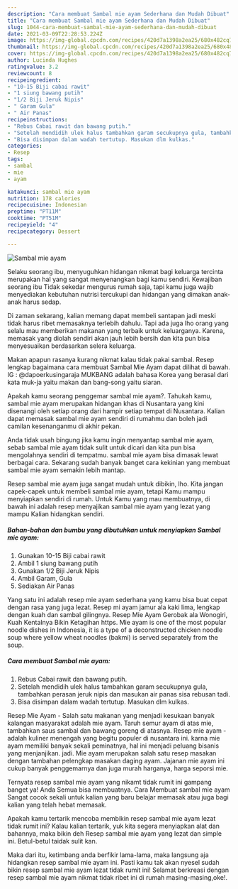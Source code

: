 ```yaml
---
description: "Cara membuat Sambal mie ayam Sederhana dan Mudah Dibuat"
title: "Cara membuat Sambal mie ayam Sederhana dan Mudah Dibuat"
slug: 1044-cara-membuat-sambal-mie-ayam-sederhana-dan-mudah-dibuat
date: 2021-03-09T22:28:53.224Z
image: https://img-global.cpcdn.com/recipes/420d7a1398a2ea25/680x482cq70/sambal-mie-ayam-foto-resep-utama.jpg
thumbnail: https://img-global.cpcdn.com/recipes/420d7a1398a2ea25/680x482cq70/sambal-mie-ayam-foto-resep-utama.jpg
cover: https://img-global.cpcdn.com/recipes/420d7a1398a2ea25/680x482cq70/sambal-mie-ayam-foto-resep-utama.jpg
author: Lucinda Hughes
ratingvalue: 3.2
reviewcount: 8
recipeingredient:
- "10-15 Biji cabai rawit"
- "1 siung bawang putih"
- "1/2 Biji Jeruk Nipis"
- " Garam Gula"
- " Air Panas"
recipeinstructions:
- "Rebus Cabai rawit dan bawang putih."
- "Setelah mendidih ulek halus tambahkan garam secukupnya gula, tambahkan perasan jeruk nipis dan masukan air panas sisa rebusan tadi."
- "Bisa disimpan dalam wadah tertutup. Masukan dlm kulkas."
categories:
- Resep
tags:
- sambal
- mie
- ayam

katakunci: sambal mie ayam 
nutrition: 178 calories
recipecuisine: Indonesian
preptime: "PT11M"
cooktime: "PT51M"
recipeyield: "4"
recipecategory: Dessert

---
```



![Sambal mie ayam](https://img-global.cpcdn.com/recipes/420d7a1398a2ea25/680x482cq70/sambal-mie-ayam-foto-resep-utama.jpg)

Selaku seorang ibu, menyuguhkan hidangan nikmat bagi keluarga tercinta merupakan hal yang sangat menyenangkan bagi kamu sendiri. Kewajiban seorang ibu Tidak sekedar mengurus rumah saja, tapi kamu juga wajib menyediakan kebutuhan nutrisi tercukupi dan hidangan yang dimakan anak-anak harus sedap.

Di zaman  sekarang, kalian memang dapat membeli santapan jadi meski tidak harus ribet memasaknya terlebih dahulu. Tapi ada juga lho orang yang selalu mau memberikan makanan yang terbaik untuk keluarganya. Karena, memasak yang diolah sendiri akan jauh lebih bersih dan kita pun bisa menyesuaikan berdasarkan selera keluarga. 

Makan apapun rasanya kurang nikmat kalau tidak pakai sambal. Resep lengkap bagaimana cara membuat Sambal Mie Ayam dapat dilihat di bawah. IG : @dapoerkusingaraja MUKBANG adalah bahasa Korea yang berasal dari kata muk-ja yaitu makan dan bang-song yaitu siaran.

Apakah kamu seorang penggemar sambal mie ayam?. Tahukah kamu, sambal mie ayam merupakan hidangan khas di Nusantara yang kini disenangi oleh setiap orang dari hampir setiap tempat di Nusantara. Kalian dapat memasak sambal mie ayam sendiri di rumahmu dan boleh jadi camilan kesenanganmu di akhir pekan.

Anda tidak usah bingung jika kamu ingin menyantap sambal mie ayam, sebab sambal mie ayam tidak sulit untuk dicari dan kita pun bisa mengolahnya sendiri di tempatmu. sambal mie ayam bisa dimasak lewat berbagai cara. Sekarang sudah banyak banget cara kekinian yang membuat sambal mie ayam semakin lebih mantap.

Resep sambal mie ayam juga sangat mudah untuk dibikin, lho. Kita jangan capek-capek untuk membeli sambal mie ayam, tetapi Kamu mampu menyiapkan sendiri di rumah. Untuk Kamu yang mau membuatnya, di bawah ini adalah resep menyajikan sambal mie ayam yang lezat yang mampu Kalian hidangkan sendiri.

<!--inarticleads1-->

##### Bahan-bahan dan bumbu yang dibutuhkan untuk menyiapkan Sambal mie ayam:

1. Gunakan 10-15 Biji cabai rawit
1. Ambil 1 siung bawang putih
1. Gunakan 1/2 Biji Jeruk Nipis
1. Ambil  Garam, Gula
1. Sediakan  Air Panas


Yang satu ini adalah resep mie ayam sederhana yang kamu bisa buat cepat dengan rasa yang juga lezat. Resep mi ayam jamur ala kaki lima, lengkap dengan kuah dan sambal gilingnya. Resep Mie Ayam Gerobak ala Wonogiri, Kuah Kentalnya Bikin Ketagihan https. Mie ayam is one of the most popular noodle dishes in Indonesia, it is a type of a deconstructed chicken noodle soup where yellow wheat noodles (bakmi) is served separately from the soup. 

<!--inarticleads2-->

##### Cara membuat Sambal mie ayam:

1. Rebus Cabai rawit dan bawang putih.
1. Setelah mendidih ulek halus tambahkan garam secukupnya gula, tambahkan perasan jeruk nipis dan masukan air panas sisa rebusan tadi.
1. Bisa disimpan dalam wadah tertutup. Masukan dlm kulkas.


Resep Mie Ayam - Salah satu makanan yang menjadi kesukaan banyak kalangan masyarakat adalah mie ayam. Taruh semur ayam di atas mie, tambahkan saus sambal dan bawang goreng di atasnya. Resep mie ayam - adalah kuliner menengah yang begitu populer di nusantara ini. karna mie ayam memiliki banyak sekali peminatnya, hal ini menjadi peluang bisanis yang menjanjikan. jadi. Mie ayam merupakan salah satu resep masakan dengan tambahan pelengkap masakan daging ayam. Jajanan mie ayam ini cukup banyak penggemarnya dan juga murah harganya, harga seporsi mie. 

Ternyata resep sambal mie ayam yang nikamt tidak rumit ini gampang banget ya! Anda Semua bisa membuatnya. Cara Membuat sambal mie ayam Sangat cocok sekali untuk kalian yang baru belajar memasak atau juga bagi kalian yang telah hebat memasak.

Apakah kamu tertarik mencoba membikin resep sambal mie ayam lezat tidak rumit ini? Kalau kalian tertarik, yuk kita segera menyiapkan alat dan bahannya, maka bikin deh Resep sambal mie ayam yang lezat dan simple ini. Betul-betul taidak sulit kan. 

Maka dari itu, ketimbang anda berfikir lama-lama, maka langsung aja hidangkan resep sambal mie ayam ini. Pasti kamu tak akan nyesel sudah bikin resep sambal mie ayam lezat tidak rumit ini! Selamat berkreasi dengan resep sambal mie ayam nikmat tidak ribet ini di rumah masing-masing,oke!.

